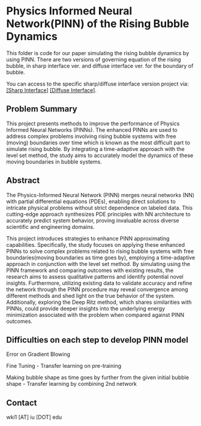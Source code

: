 # Physics Informed Neural Network(PINN) of the Rising Bubble Dynamics


This folder is code for our paper simulating the rising bubble dynamics by using PINN. There are two versions of governing equation of the rising bubble, in sharp interface ver. and diffuse interface ver. for the boundary of bubble.

You can access to the specific sharp/diffuse interface version project via: [[Sharp Interface]](https://github.com/woooojng/Bubble_PINN/tree/main/Sharp_interface_Bubble_PINN_ver1#physics-informed-neural-networkpinn-of-the-rising-bubble-dynamics) [[Diffuse Interface]](https://github.com/woooojng/Bubble_PINN/tree/main/Diffuse_interface_Bubble_PINN_ver1#physics-informed-neural-networkpinn-of-the-rising-bubble-dynamics).

[comment]: # ([[ResearchGate]])

## Problem Summary

This project presents methods to improve the performance of Physics Informed Neural Networks (PINNs). The enhanced PINNs are used to address complex problems involving rising bubble systems with free (moving) boundaries over time which is known as the most difficult part to simulate rising bubble. By integrating a time-adaptive approach with the level set method, the study aims to accurately model the dynamics of these moving boundaries in bubble systems.



## Abstract

The Physics-Informed Neural Network (PINN) merges neural networks (NN) with partial differential equations (PDEs), enabling direct solutions to intricate physical problems without strict dependence on labeled data. This cutting-edge approach synthesizes PDE principles with NN architecture to accurately predict system behavior, proving invaluable across diverse scientific and engineering domains.

This project introduces strategies to enhance PINN approximating capabilities. Specifically, the study focuses on applying these enhanced PINNs to solve complex problems related to rising bubble systems with free boundaries(moving boundaries as time goes by), employing a time-adaptive approach in conjunction with the level set method. By simulating using the PINN framework and comparing outcomes with existing results, the research aims to assess qualitative patterns and identify potential novel insights. Furthermore, utilizing existing data to validate accuracy and refine the network through the PINN procedure may reveal convergence among different methods and shed light on the true behavior of the system. Additionally, exploring the Deep Ritz method, which shares similarities with PINNs, could provide deeper insights into the underlying energy minimization associated with the problem when compared against PINN outcomes.

## Difficulties on each step to develop PINN model
Error on Gradient Blowing

Fine Tuning - Transfer learning on pre-training

Making bubble shape as time goes by further from the given initial bubble shape - Transfer learning by combining 2nd network
## Contact

wki1 [AT] iu [DOT] edu

[comment]: # (## License)

[comment]: # (MIT)
